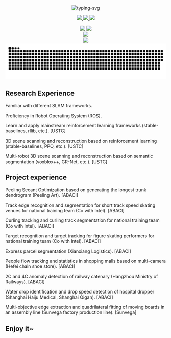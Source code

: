 <p align="center">
  <img src="https://readme-typing-svg.herokuapp.com?font=Fira+Code&pause=1000&center=true&vCenter=true&width=435&lines=Learn+what+you+want;Do+what+you+want" alt="typing-svg">
</p>

<p align="center">
  <a title="ORCID" target="_blank" href="https://orcid.org/0000-0003-0850-8987">
    <img src="https://img.shields.io/badge/ORCID-chLi-brightgreen">
  </a>
  <a title="CSDN" target="_blank" href="https://blog.csdn.net/qq_49466306">
    <img src="https://img.shields.io/badge/CSDN-chLi-brightgreen">
  </a>
  <a title="Visitors" target="_blank">
    <img src="https://visitor-badge.glitch.me/badge?page_id=565353780.readme">
  </a>
</p>

<div align="center">
  <img height="170px" src="https://github-readme-stats.vercel.app/api?username=565353780"/>
  <img height="170px" src="https://github-readme-stats.vercel.app/api/top-langs/?username=565353780&layout=compact&langs_count=8"/>
</div>

<div align="center">
  <img src="https://github-readme-streak-stats.herokuapp.com/?user=565353780"/>
</div>

<div align="center">
  <img src="https://activity-graph.herokuapp.com/graph?username=565353780&theme=minimal"/>
</div>

<div align="center">
  <img src="https://raw.githubusercontent.com/565353780/565353780/output/github-contribution-grid-snake.svg">
</div>

## Research Experience

Familiar with different SLAM frameworks.

Proficiency in Robot Operating System (ROS).

Learn and apply mainstream reinforcement learning frameworks (stable-baselines, rllib, etc.). [USTC]

3D scene scanning and reconstruction based on reinforcement learning (stable-baselines, PPO, etc.). [USTC]

Multi-robot 3D scene scanning and reconstruction based on semantic segmentation (voxblox++, GR-Net, etc.). [USTC]

## Project experience

Peeling Secant Optimization based on generating the longest trunk dendrogram (Peeling Art). [ABACI]

Track edge recognition and segmentation for short track speed skating venues for national training team (Co with Intel). [ABACI]

Curling tracking and curling track segmentation for national training team (Co with Intel). [ABACI]

Target recognition and target tracking for figure skating performers for national training team (Co with Intel). [ABACI]

Express parcel segmentation (Xianxiang Logistics). [ABACI]

People flow tracking and statistics in shopping malls based on multi-camera (Hefei chain shoe store). [ABACI]

2C and 4C anomaly detection of railway catenary (Hangzhou Ministry of Railways). [ABACI]

Water drop identification and drop speed detection of hospital dropper (Shanghai Haiju Medical, Shanghai Qigan). [ABACI]

Multi-objective edge extraction and quadrilateral fitting of moving boards in an assembly line (Sunvega factory production line). [Sunvega]

## Enjoy it~


